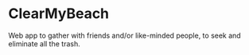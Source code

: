 # ClearMyBeach

Web app to gather with friends and/or like-minded people, to seek and eliminate all the trash.
